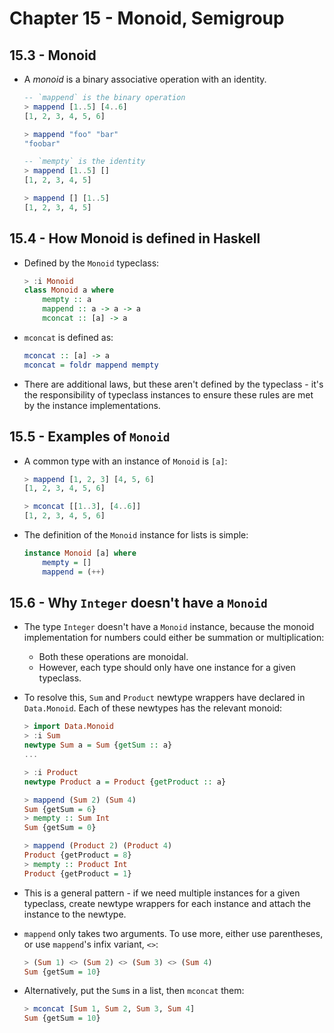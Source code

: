 # Chapter 15 - Monoid, Semigroup

## 15.3 - Monoid

- A _monoid_ is a binary associative operation with an identity.

    ```haskell
    -- `mappend` is the binary operation
    > mappend [1..5] [4..6]
    [1, 2, 3, 4, 5, 6]

    > mappend "foo" "bar"
    "foobar"

    -- `mempty` is the identity
    > mappend [1..5] []
    [1, 2, 3, 4, 5]

    > mappend [] [1..5]
    [1, 2, 3, 4, 5]
    ```


## 15.4 - How Monoid is defined in Haskell

- Defined by the `Monoid` typeclass:

    ```haskell
    > :i Monoid
    class Monoid a where
        mempty :: a
        mappend :: a -> a -> a
        mconcat :: [a] -> a
    ```

- `mconcat` is defined as:

    ```haskell
    mconcat :: [a] -> a
    mconcat = foldr mappend mempty
    ```

- There are additional laws, but these aren't defined by the typeclass - it's the responsibility of typeclass instances to ensure these rules are met by the instance implementations.


## 15.5 - Examples of `Monoid`

- A common type with an instance of `Monoid` is `[a]`:

    ```haskell
    > mappend [1, 2, 3] [4, 5, 6]
    [1, 2, 3, 4, 5, 6]

    > mconcat [[1..3], [4..6]]
    [1, 2, 3, 4, 5, 6]
    ```

- The definition of the `Monoid` instance for lists is simple:

    ```haskell
    instance Monoid [a] where
        mempty = []
        mappend = (++)
    ```


## 15.6 - Why `Integer` doesn't have a `Monoid`

- The type `Integer` doesn't have a `Monoid` instance, because the monoid implementation for numbers could either be summation or multiplication:
    - Both these operations are monoidal.
    - However, each type should only have one instance for a given typeclass.

- To resolve this, `Sum` and `Product` newtype wrappers have declared in `Data.Monoid`.  Each of these newtypes has the relevant monoid:

    ```haskell
    > import Data.Monoid
    > :i Sum
    newtype Sum a = Sum {getSum :: a}
    ...

    > :i Product
    newtype Product a = Product {getProduct :: a}

    > mappend (Sum 2) (Sum 4)
    Sum {getSum = 6}
    > mempty :: Sum Int
    Sum {getSum = 0}

    > mappend (Product 2) (Product 4)
    Product {getProduct = 8}
    > mempty :: Product Int
    Product {getProduct = 1}
    ```

- This is a general pattern - if we need multiple instances for a given typeclass, create newtype wrappers for each instance and attach the instance to the newtype.

- `mappend` only takes two arguments.  To use more, either use parentheses, or use `mappend`'s infix variant, `<>`:

    ```haskell
    > (Sum 1) <> (Sum 2) <> (Sum 3) <> (Sum 4)
    Sum {getSum = 10}
    ```

- Alternatively, put the `Sum`s in a list, then `mconcat` them:

    ```haskell
    > mconcat [Sum 1, Sum 2, Sum 3, Sum 4]
    Sum {getSum = 10}
    ```
